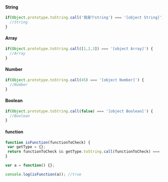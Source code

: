 #### String

```javascript
if(Object.prototype.toString.call('我是个string') === '[object String]') {
  //String
}
```

#### Array

```javascript
if(Object.prototype.toString.call([1,2,3]) === '[object Array]') {
  //Array
}
```

#### Number

```javascript
if(Object.prototype.toString.call(45) === '[object Number]') {
  //Number
}
```

#### Boolean

```javascript
if(Object.prototype.toString.call(false) === '[object Boolean]') {
  //Boolean
}
```

#### function

```javascript
function isFunction(functionToCheck) {
 var getType = {};
 return functionToCheck && getType.toString.call(functionToCheck) === '[object Function]';
}

var a = function() {};

console.log(isFunction(a)); //true
```
